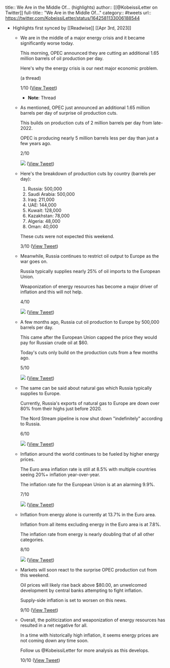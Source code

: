 title:: We Are in the Middle Of... (highlights)
author:: [[@KobeissiLetter on Twitter]]
full-title:: "We Are in the Middle Of..."
category:: #tweets
url:: https://twitter.com/KobeissiLetter/status/1642581133006188544

- Highlights first synced by [[Readwise]] [[Apr 3rd, 2023]]
	- We are in the middle of a major energy crisis and it became significantly worse today.
	  
	  This morning, OPEC announced they are cutting an additional 1.65 million barrels of oil production per day.
	  
	  Here's why the energy crisis is our next major economic problem.
	  
	  (a thread)
	  
	  1/10 ([View Tweet](https://twitter.com/KobeissiLetter/status/1642581133006188544))
		- **Note**: Thread
	- As mentioned, OPEC just announced an additional 1.65 million barrels per day of surprise oil production cuts.
	  
	  This builds on production cuts of 2 million barrels per day from late-2022.
	  
	  OPEC  is producing nearly 5 million barrels less per day than just a few years ago.
	  
	  2/10 
	  
	  ![](https://pbs.twimg.com/media/FsuYTwAXwAUWfpM.jpg) ([View Tweet](https://twitter.com/KobeissiLetter/status/1642581134558068737))
	- Here's the breakdown of production cuts by country (barrels per day):
	  
	  1. Russia: 500,000
	  2. Saudi Arabia: 500,000
	  3. Iraq: 211,000
	  4. UAE: 144,000
	  5. Kuwait: 128,000
	  6. Kazakhstan: 78,000
	  7. Algeria: 48,000 
	  8. Oman: 40,000
	  
	  These cuts were not expected this weekend.
	  
	  3/10 ([View Tweet](https://twitter.com/KobeissiLetter/status/1642581136663621634))
	- Meanwhile, Russia continues to restrict oil output to Europe as the war goes on.
	  
	  Russia typically supplies nearly 25% of oil imports to the European Union.
	  
	  Weaponization of energy resources has become a major driver of inflation and this will not help.
	  
	  4/10 
	  
	  ![](https://pbs.twimg.com/media/FsuZygZXsAAA8CO.jpg) ([View Tweet](https://twitter.com/KobeissiLetter/status/1642581138320285701))
	- A few months ago, Russia cut oil production to Europe by 500,000 barrels per day.
	  
	  This came after the European Union capped the price they would pay for Russian crude oil at $60.
	  
	  Today's cuts only build on the production cuts from a few months ago.
	  
	  5/10 
	  
	  ![](https://pbs.twimg.com/media/FsubomQWYAY_cQl.jpg) ([View Tweet](https://twitter.com/KobeissiLetter/status/1642581139872202758))
	- The same can be said about natural gas which Russia typically supplies to Europe.
	  
	  Currently, Russia's exports of natural gas to Europe are down over 80% from their highs just before 2020.
	  
	  The Nord Stream pipeline is now shut down "indefinitely" according to Russia.
	  
	  6/10 
	  
	  ![](https://pbs.twimg.com/media/Fsuan53WwAAxbuJ.png) ([View Tweet](https://twitter.com/KobeissiLetter/status/1642581141742911491))
	- Inflation around the world continues to be fueled by higher energy prices.
	  
	  The Euro area inflation rate is still at 8.5% with multiple countries seeing 20%+ inflation year-over-year.
	  
	  The inflation rate for the European Union is at an alarming 9.9%.
	  
	  7/10 
	  
	  ![](https://pbs.twimg.com/media/FsucSSUXwAI1ZQc.jpg) ([View Tweet](https://twitter.com/KobeissiLetter/status/1642581143366017030))
	- Inflation from energy alone is currently at 13.7% in the Euro area.
	  
	  Inflation from all items excluding energy in the Euro area is at 7.8%.
	  
	  The inflation rate from energy is nearly doubling that of all other categories.
	  
	  8/10 
	  
	  ![](https://pbs.twimg.com/media/Fsuc6H3WcAEwnZh.jpg) ([View Tweet](https://twitter.com/KobeissiLetter/status/1642581145161285632))
	- Markets will soon react to the surprise OPEC production cut from this weekend.
	  
	  Oil prices will likely rise back above $80.00, an unwelcomed development by central banks attempting to fight inflation.
	  
	  Supply-side inflation is set to worsen on this news.
	  
	  9/10 ([View Tweet](https://twitter.com/KobeissiLetter/status/1642581146696294400))
	- Overall, the politicization and weaponization of energy resources has resulted in a net negative for all.
	  
	  In a time with historically high inflation, it seems energy prices are not coming down any time soon.
	  
	  Follow us @KobeissiLetter for more analysis as this develops.
	  
	  10/10 ([View Tweet](https://twitter.com/KobeissiLetter/status/1642581148621586437))